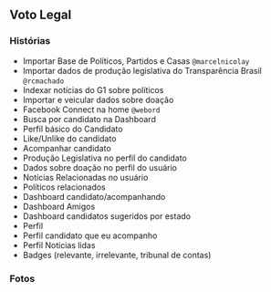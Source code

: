 ## Voto Legal

### Histórias
* Importar Base de Políticos, Partidos e Casas `@marcelnicolay`
* Importar dados de produção legislativa do Transparência Brasil `@rcmachado`
* Indexar notícias do G1 sobre políticos
* Importar e veicular dados sobre doação
* Facebook Connect na home `@webord`
* Busca por candidato na Dashboard
* Perfil básico do Candidato
* Like/Unlike do candidato
* Acompanhar candidato
* Produção Legislativa no perfil do candidato
* Dados sobre doação no perfil do usuário
* Notícias Relacionadas no usuário
* Políticos relacionados
* Dashboard candidato/acompanhando
* Dashboard Amigos
* Dashboard candidatos sugeridos por estado
* Perfil
* Perfil candidato que eu acompanho
* Perfil Noticias lidas
* Badges (relevante, irrelevante, tribunal de contas)

### Fotos
